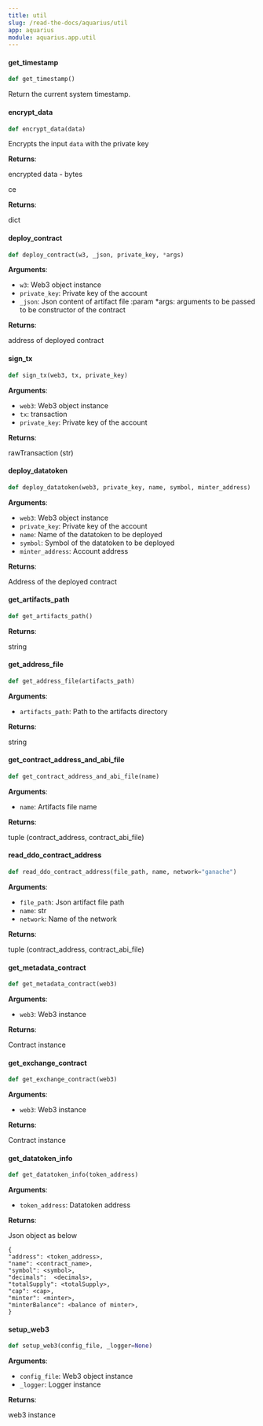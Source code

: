 ```yaml
---
title: util
slug: /read-the-docs/aquarius/util
app: aquarius
module: aquarius.app.util
---
```

#### get\_timestamp

```python
def get_timestamp()
```

Return the current system timestamp.

#### encrypt\_data

```python
def encrypt_data(data)
```

Encrypts the input `data` with the private key

**Returns**:

encrypted data - bytes

ce

**Returns**:

dict

#### deploy\_contract

```python
def deploy_contract(w3, _json, private_key, *args)
```

**Arguments**:

- `w3`: Web3 object instance
- `private_key`: Private key of the account
- `_json`: Json content of artifact file
:param *args: arguments to be passed to be constructor of the contract

**Returns**:

address of deployed contract

#### sign\_tx

```python
def sign_tx(web3, tx, private_key)
```

**Arguments**:

- `web3`: Web3 object instance
- `tx`: transaction
- `private_key`: Private key of the account

**Returns**:

rawTransaction (str)

#### deploy\_datatoken

```python
def deploy_datatoken(web3, private_key, name, symbol, minter_address)
```

**Arguments**:

- `web3`: Web3 object instance
- `private_key`: Private key of the account
- `name`: Name of the datatoken to be deployed
- `symbol`: Symbol of the datatoken to be deployed
- `minter_address`: Account address

**Returns**:

Address of the deployed contract

#### get\_artifacts\_path

```python
def get_artifacts_path()
```

**Returns**:

string

#### get\_address\_file

```python
def get_address_file(artifacts_path)
```

**Arguments**:

- `artifacts_path`: Path to the artifacts directory

**Returns**:

string

#### get\_contract\_address\_and\_abi\_file

```python
def get_contract_address_and_abi_file(name)
```

**Arguments**:

- `name`: Artifacts file name

**Returns**:

tuple (contract_address, contract_abi_file)

#### read\_ddo\_contract\_address

```python
def read_ddo_contract_address(file_path, name, network="ganache")
```

**Arguments**:

- `file_path`: Json artifact file path
- `name`: str
- `network`: Name of the network

**Returns**:

tuple (contract_address, contract_abi_file)

#### get\_metadata\_contract

```python
def get_metadata_contract(web3)
```

**Arguments**:

- `web3`: Web3 instance

**Returns**:

Contract instance

#### get\_exchange\_contract

```python
def get_exchange_contract(web3)
```

**Arguments**:

- `web3`: Web3 instance

**Returns**:

Contract instance

#### get\_datatoken\_info

```python
def get_datatoken_info(token_address)
```

**Arguments**:

- `token_address`: Datatoken address

**Returns**:

Json object as below
```
{
"address": <token_address>,
"name": <contract_name>,
"symbol": <symbol>,
"decimals":  <decimals>,
"totalSupply": <totalSupply>,
"cap": <cap>,
"minter": <minter>,
"minterBalance": <balance of minter>,
}
```

#### setup\_web3

```python
def setup_web3(config_file, _logger=None)
```

**Arguments**:

- `config_file`: Web3 object instance
- `_logger`: Logger instance

**Returns**:

web3 instance

